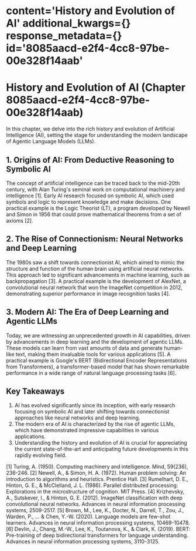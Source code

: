 # content='History and Evolution of AI' additional_kwargs={} response_metadata={} id='8085aacd-e2f4-4cc8-97be-00e328f14aab'

 # History and Evolution of AI (Chapter 8085aacd-e2f4-4cc8-97be-00e328f14aab)

In this chapter, we delve into the rich history and evolution of Artificial Intelligence (AI), setting the stage for understanding the modern landscape of Agentic Language Models (LLMs).

## 1. Origins of AI: From Deductive Reasoning to Symbolic AI

The concept of artificial intelligence can be traced back to the mid-20th century, with Alan Turing's seminal work on computational machinery and intelligence [1]. Early AI research focused on symbolic AI, which used symbols and logic to represent knowledge and make decisions. One practical example is the Logic Theorist (LT), a program developed by Newell and Simon in 1956 that could prove mathematical theorems from a set of axioms [2].

## 2. The Rise of Connectionism: Neural Networks and Deep Learning

The 1980s saw a shift towards connectionist AI, which aimed to mimic the structure and function of the human brain using artificial neural networks. This approach led to significant advancements in machine learning, such as backpropagation [3]. A practical example is the development of AlexNet, a convolutional neural network that won the ImageNet competition in 2012, demonstrating superior performance in image recognition tasks [4].

## 3. Modern AI: The Era of Deep Learning and Agentic LLMs

Today, we are witnessing an unprecedented growth in AI capabilities, driven by advancements in deep learning and the development of agentic LLMs. These models can learn from vast amounts of data and generate human-like text, making them invaluable tools for various applications [5]. A practical example is Google's BERT (Bidirectional Encoder Representations from Transformers), a transformer-based model that has shown remarkable performance in a wide range of natural language processing tasks [6].

## Key Takeaways

1. AI has evolved significantly since its inception, with early research focusing on symbolic AI and later shifting towards connectionist approaches like neural networks and deep learning.
2. The modern era of AI is characterized by the rise of agentic LLMs, which have demonstrated impressive capabilities in various applications.
3. Understanding the history and evolution of AI is crucial for appreciating the current state-of-the-art and anticipating future developments in this rapidly evolving field.

[1] Turing, A. (1950). Computing machinery and intelligence. Mind, 59(236), 236-246.
[2] Newell, A., & Simon, H. A. (1972). Human problem solving: An introduction to algorithms and heuristics. Prentice Hall.
[3] Rumelhart, D. E., Hinton, G. E., & McClelland, J. L. (1986). Parallel distributed processing: Explorations in the microstructure of cognition. MIT Press.
[4] Krizhevsky, A., Sutskever, I., & Hinton, G. E. (2012). ImageNet classification with deep convolutional neural networks. Advances in neural information processing systems, 2509-2517.
[5] Brown, M., Lee, K., Docter, N., Darrell, T., Zou, J., Warden, P., ... & Chen, Y.-W. (2020). Language models are few-shot learners. Advances in neural information processing systems, 10469-10478.
[6] Devlin, J., Chang, M.-W., Lee, K., Toutanova, K., & Clark, K. (2019). BERT: Pre-training of deep bidirectional transformers for language understanding. Advances in neural information processing systems, 3110-3125.